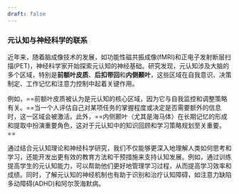 ```yaml
---
draft: false
---
```

### 元认知与神经科学的联系

近年来，随着脑成像技术的发展，如功能性磁共振成像(fMRI)和正电子发射断层扫描(PET)，神经科学家开始探索元认知的神经基础。研究发现，元认知涉及大脑的多个区域，特别是**前额叶皮质**、**后扣带回**和**内侧颞叶**，这些区域在自我意识、决策制定、工作记忆和注意力控制中起着关键作用。

例如，==前额叶皮质被认为是元认知的核心区域，因为它与自我监控和调整策略有关。==当一个人评估自己对某项任务的掌握程度或决定是否需要额外的信息时，这一区域会被激活。此外，==内侧颞叶（尤其是海马体）在长期记忆的形成和提取中扮演重要角色，这对于元认知中的知识回顾和学习策略规划至关重要。==

通过结合元认知理论和神经科学研究，我们不仅能够更深入地理解人类如何思考和学习，还能开发出更有效的教育方法和干预措施来支持认知发展。例如，通过训练提高学生的元认知能力，可以帮助他们更好地管理学习过程，从而提高学习效率和成绩。同时，了解元认知的神经机制也有助于识别和治疗认知障碍，如注意力缺陷多动障碍(ADHD)和阿尔茨海默病。